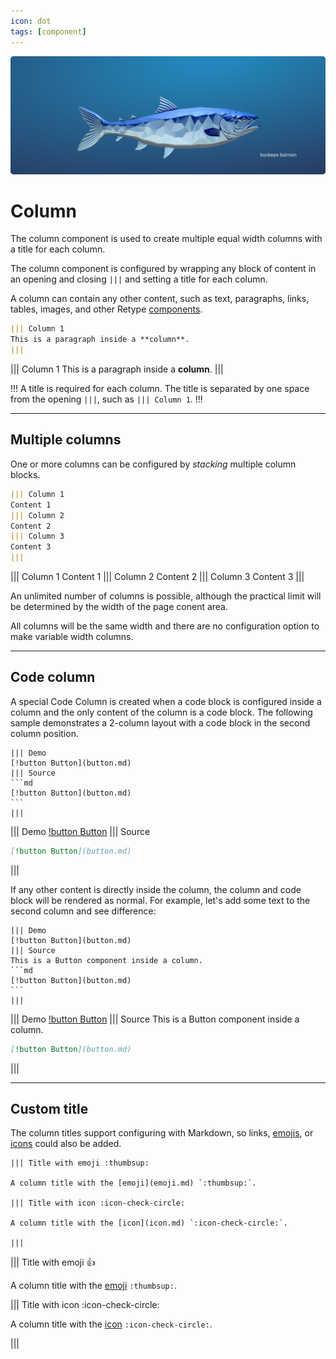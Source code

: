 ```yaml
---
icon: dot
tags: [component]
---
```

![](/static/headers/header-22.png)

# Column

The column component is used to create multiple equal width columns with a title for each column.

The column component is configured by wrapping any block of content in an opening and closing `|||` and setting a title for each column.

A column can contain any other content, such as text, paragraphs, links, tables, images, and other Retype [components](readme.md).

```md
||| Column 1
This is a paragraph inside a **column**.
|||
```

||| Column 1
This is a paragraph inside a **column**.
|||

!!!
A title is required for each column. The title is separated by one space from the opening `|||`, such as `||| Column 1`.
!!!

---

## Multiple columns

One or more columns can be configured by _stacking_ multiple column blocks.

```md
||| Column 1
Content 1
||| Column 2
Content 2
||| Column 3
Content 3
|||
```

||| Column 1
Content 1
||| Column 2
Content 2
||| Column 3
Content 3
|||

An unlimited number of columns is possible, although the practical limit will be determined by the width of the page conent area.

All columns will be the same width and there are no configuration option to make variable width columns.

---

## Code column

A special Code Column is created when a code block is configured inside a column and the only content of the column is a code block. The following sample demonstrates a 2-column layout with a code block in the second column position.

~~~
||| Demo
[!button Button](button.md)
||| Source
```md
[!button Button](button.md)
```
|||
~~~

||| Demo
[!button Button](button.md)
||| Source
```md
[!button Button](button.md)
```
|||

If any other content is directly inside the column, the column and code block will be rendered as normal. For example, let's add some text to the second column and see difference:

~~~
||| Demo
[!button Button](button.md)
||| Source
This is a Button component inside a column.
```md
[!button Button](button.md)
```
|||
~~~

||| Demo
[!button Button](button.md)
||| Source
This is a Button component inside a column.
```md
[!button Button](button.md)
```
|||

---

## Custom title

The column titles support configuring with Markdown, so links, [emojis](emoji.md), or [icons](icon.md) could also be added.

~~~
||| Title with emoji :thumbsup:

A column title with the [emoji](emoji.md) `:thumbsup:`.

||| Title with icon :icon-check-circle:

A column title with the [icon](icon.md) `:icon-check-circle:`.

|||
~~~

||| Title with emoji :thumbsup:

A column title with the [emoji](emoji.md) `:thumbsup:`.

||| Title with icon :icon-check-circle:

A column title with the [icon](icon.md) `:icon-check-circle:`.

|||
